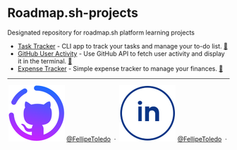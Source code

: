 # Roadmap.sh-projects
Designated repository for roadmap.sh platform learning projects

- [Task Tracker](https://roadmap.sh/projects/task-tracker) - CLI app to track your tasks and manage your to-do list. [:rocket:](https://github.com/FellipeToledo/Roadmap.sh-projects/tree/main/java/TaskTracker)
- [GitHub User Activity](https://roadmap.sh/projects/github-user-activity) - Use GitHub API to fetch user activity and display it in the terminal. [:rocket:](https://github.com/FellipeToledo/Roadmap.sh-projects/tree/main/java/GitHubUserActivity)
- [Expense Tracker](https://roadmap.sh/projects/expense-tracker) - Simple expense tracker to manage your finances. [:rocket:](https://github.com/FellipeToledo/Roadmap.sh-projects/tree/main/java/ExpenseTracker)

-------------

<div align="center">

 ![screenshot](https://raw.githubusercontent.com/FellipeToledo/files/refs/heads/main/github-desktop.svg) [@FellipeToledo](https://github.com/FellipeToledo) &nbsp;&middot;&nbsp;   ![screenshot](https://raw.githubusercontent.com/FellipeToledo/files/refs/heads/main/linkedin-outlined.svg) [@FellipeToledo](https://www.linkedin.com/in/fellipetoledo/) &nbsp;&middot;&nbsp;  

</div>

